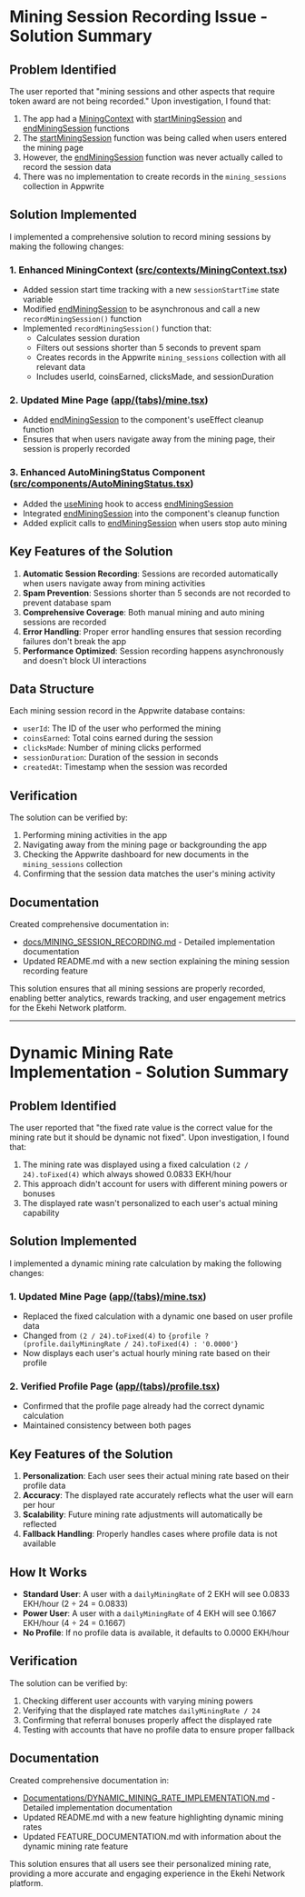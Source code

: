 # Mining Session Recording Issue - Solution Summary

## Problem Identified

The user reported that "mining sessions and other aspects that require token award are not being recorded." Upon investigation, I found that:

1. The app had a [MiningContext](file:///c:/Users/ARQAM%20TV/Downloads/mobile/src/contexts/MiningContext.tsx#L15-L32) with [startMiningSession](file:///c:/Users/ARQAM%20TV/Downloads/mobile/src/contexts/MiningContext.tsx#L155-L158) and [endMiningSession](file:///c:/Users/ARQAM%20TV/Downloads/mobile/src/contexts/MiningContext.tsx#L159-L161) functions
2. The [startMiningSession](file:///c:/Users/ARQAM%20TV/Downloads/mobile/src/contexts/MiningContext.tsx#L155-L158) function was being called when users entered the mining page
3. However, the [endMiningSession](file:///c:/Users/ARQAM%20TV/Downloads/mobile/src/contexts/MiningContext.tsx#L159-L161) function was never actually called to record the session data
4. There was no implementation to create records in the `mining_sessions` collection in Appwrite

## Solution Implemented

I implemented a comprehensive solution to record mining sessions by making the following changes:

### 1. Enhanced MiningContext ([src/contexts/MiningContext.tsx](file:///c:/Users/ARQAM%20TV/Downloads/mobile/src/contexts/MiningContext.tsx))

- Added session start time tracking with a new `sessionStartTime` state variable
- Modified [endMiningSession](file:///c:/Users/ARQAM%20TV/Downloads/mobile/src/contexts/MiningContext.tsx#L159-L161) to be asynchronous and call a new `recordMiningSession()` function
- Implemented `recordMiningSession()` function that:
  - Calculates session duration
  - Filters out sessions shorter than 5 seconds to prevent spam
  - Creates records in the Appwrite `mining_sessions` collection with all relevant data
  - Includes userId, coinsEarned, clicksMade, and sessionDuration

### 2. Updated Mine Page ([app/(tabs)/mine.tsx](file:///c:/Users/ARQAM%20TV/Downloads/mobile/app/(tabs)/mine.tsx))

- Added [endMiningSession](file:///c:/Users/ARQAM%20TV/Downloads/mobile/src/contexts/MiningContext.tsx#L159-L161) to the component's useEffect cleanup function
- Ensures that when users navigate away from the mining page, their session is properly recorded

### 3. Enhanced AutoMiningStatus Component ([src/components/AutoMiningStatus.tsx](file:///c:/Users/ARQAM%20TV/Downloads/mobile/src/components/AutoMiningStatus.tsx))

- Added the [useMining](file:///c:/Users/ARQAM%20TV/Downloads/mobile/src/contexts/MiningContext.tsx#L170-L176) hook to access [endMiningSession](file:///c:/Users/ARQAM%20TV/Downloads/mobile/src/contexts/MiningContext.tsx#L159-L161)
- Integrated [endMiningSession](file:///c:/Users/ARQAM%20TV/Downloads/mobile/src/contexts/MiningContext.tsx#L159-L161) into the component's cleanup function
- Added explicit calls to [endMiningSession](file:///c:/Users/ARQAM%20TV/Downloads/mobile/src/contexts/MiningContext.tsx#L159-L161) when users stop auto mining

## Key Features of the Solution

1. **Automatic Session Recording**: Sessions are recorded automatically when users navigate away from mining activities
2. **Spam Prevention**: Sessions shorter than 5 seconds are not recorded to prevent database spam
3. **Comprehensive Coverage**: Both manual mining and auto mining sessions are recorded
4. **Error Handling**: Proper error handling ensures that session recording failures don't break the app
5. **Performance Optimized**: Session recording happens asynchronously and doesn't block UI interactions

## Data Structure

Each mining session record in the Appwrite database contains:
- `userId`: The ID of the user who performed the mining
- `coinsEarned`: Total coins earned during the session
- `clicksMade`: Number of mining clicks performed
- `sessionDuration`: Duration of the session in seconds
- `createdAt`: Timestamp when the session was recorded

## Verification

The solution can be verified by:
1. Performing mining activities in the app
2. Navigating away from the mining page or backgrounding the app
3. Checking the Appwrite dashboard for new documents in the `mining_sessions` collection
4. Confirming that the session data matches the user's mining activity

## Documentation

Created comprehensive documentation in:
- [docs/MINING_SESSION_RECORDING.md](file:///c:/Users/ARQAM%20TV/Downloads/mobile/docs/MINING_SESSION_RECORDING.md) - Detailed implementation documentation
- Updated README.md with a new section explaining the mining session recording feature

This solution ensures that all mining sessions are properly recorded, enabling better analytics, rewards tracking, and user engagement metrics for the Ekehi Network platform.

---

# Dynamic Mining Rate Implementation - Solution Summary

## Problem Identified

The user reported that "the fixed rate value is the correct value for the mining rate but it should be dynamic not fixed". Upon investigation, I found that:

1. The mining rate was displayed using a fixed calculation `(2 / 24).toFixed(4)` which always showed 0.0833 EKH/hour
2. This approach didn't account for users with different mining powers or bonuses
3. The displayed rate wasn't personalized to each user's actual mining capability

## Solution Implemented

I implemented a dynamic mining rate calculation by making the following changes:

### 1. Updated Mine Page ([app/(tabs)/mine.tsx](file:///c:/ekehi-mobile/app/(tabs)/mine.tsx))

- Replaced the fixed calculation with a dynamic one based on user profile data
- Changed from `(2 / 24).toFixed(4)` to `{profile ? (profile.dailyMiningRate / 24).toFixed(4) : '0.0000'}`
- Now displays each user's actual hourly mining rate based on their profile

### 2. Verified Profile Page ([app/(tabs)/profile.tsx](file:///c:/ekehi-mobile/app/(tabs)/profile.tsx))

- Confirmed that the profile page already had the correct dynamic calculation
- Maintained consistency between both pages

## Key Features of the Solution

1. **Personalization**: Each user sees their actual mining rate based on their profile data
2. **Accuracy**: The displayed rate accurately reflects what the user will earn per hour
3. **Scalability**: Future mining rate adjustments will automatically be reflected
4. **Fallback Handling**: Properly handles cases where profile data is not available

## How It Works

- **Standard User**: A user with a `dailyMiningRate` of 2 EKH will see 0.0833 EKH/hour (2 ÷ 24 = 0.0833)
- **Power User**: A user with a `dailyMiningRate` of 4 EKH will see 0.1667 EKH/hour (4 ÷ 24 = 0.1667)
- **No Profile**: If no profile data is available, it defaults to 0.0000 EKH/hour

## Verification

The solution can be verified by:
1. Checking different user accounts with varying mining powers
2. Verifying that the displayed rate matches `dailyMiningRate / 24`
3. Confirming that referral bonuses properly affect the displayed rate
4. Testing with accounts that have no profile data to ensure proper fallback

## Documentation

Created comprehensive documentation in:
- [Documentations/DYNAMIC_MINING_RATE_IMPLEMENTATION.md](file:///c:/ekehi-mobile/Documentations/DYNAMIC_MINING_RATE_IMPLEMENTATION.md) - Detailed implementation documentation
- Updated README.md with a new feature highlighting dynamic mining rates
- Updated FEATURE_DOCUMENTATION.md with information about the dynamic mining rate feature

This solution ensures that all users see their personalized mining rate, providing a more accurate and engaging experience in the Ekehi Network platform.